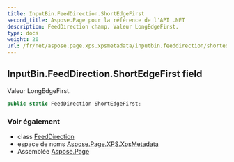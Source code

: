 ```yaml
---
title: InputBin.FeedDirection.ShortEdgeFirst
second_title: Aspose.Page pour la référence de l'API .NET
description: FeedDirection champ. Valeur LongEdgeFirst.
type: docs
weight: 20
url: /fr/net/aspose.page.xps.xpsmetadata/inputbin.feeddirection/shortedgefirst/
---
```

## InputBin.FeedDirection.ShortEdgeFirst field

Valeur LongEdgeFirst.

```csharp
public static FeedDirection ShortEdgeFirst;
```

### Voir également

* class [FeedDirection](../)
* espace de noms [Aspose.Page.XPS.XpsMetadata](../../inputbin.feeddirection/)
* Assemblée [Aspose.Page](../../../)


